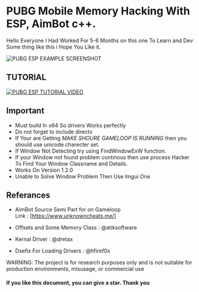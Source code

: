 # PUBG Mobile Memory Hacking With ESP, AimBot c++.
Hello Everyone I Had Worked For 5-6 Months on this one To Learn and Dev Some thing like this i Hope You Like it.

![PUBG ESP EXAMPLE SCREENSHOT](https://github.com/atulkunal999/pubg_mobile_memory_hacking/blob/main/images/RIXOT_WORKING.png)

## TUTORIAL

[![PUBG ESP TUTORIAL VIDEO](https://i3.ytimg.com/vi/MeQrg4i743s/default.jpg)](https://www.youtube.com/watch?v=MeQrg4i743s)

## Important
+ Must build In x64 So drivers Works perfectly
+ Do not forget to include directx
+ If Your are Getting *MAKE SHOURE GAMELOOP IS RUNNING* then you should use unicode charecter set.
+ If Window Not Detecting try using FindWindowExW function.
+ If your Window not found problem continous then use process Hacker To Find Your Window Classname and Details. 
+ Works On Version 1.2.0
+ Unable to Solve Window Problem Then Use Imgui One

## Referances
+ AimBot Source Semi Part for on Gameloop   
Link : [https://www.unknowncheats.me/]

+ Offsets and Some Memory Class : @atiksoftware

+ Kernal Driver : @dretax

+ Dsefix For Loading Drivers : @hfiref0x

WARNING: The project is for research purposes only and is not suitable for production environments, misusage, or commercial use
#### If you like this document, you can give a star. Thank you
